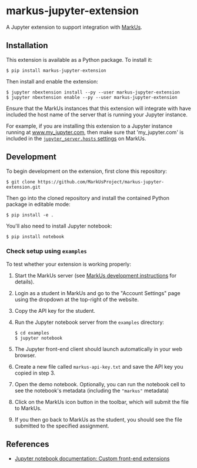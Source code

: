 # markus-jupyter-extension

A Jupyter extension to support integration with [MarkUs](https://github.com/MarkUsProject/Wiki).

## Installation

This extension is available as a Python package.
To install it:

```console
$ pip install markus-jupyter-extension
```

Then install and enable the extension:

```console
$ jupyter nbextension install --py --user markus-jupyter-extension
$ jupyter nbextension enable --py --user markus-jupyter-extension
```

Ensure that the MarkUs instances that this extension will integrate with have included the host name of the server that is running your Jupyter instance.

For example, if you are installing this extension to a Jupyter instance running at www.my_jupyter.com, then make sure that 'my_jupyter.com' is included in the [`jupyter_server.hosts` settings](https://github.com/MarkUsProject/Wiki/blob/release/Configuration.md#markus-settings) on MarkUs.

## Development

To begin development on the extension, first clone this repository:

```console
$ git clone https://github.com/MarkUsProject/markus-jupyter-extension.git
```

Then go into the cloned repository and install the contained Python package in editable mode:

```console
$ pip install -e .
```

You'll also need to install Jupyter notebook:

```console
$ pip install notebook
```

### Check setup using `examples`

To test whether your extension is working properly:

1. Start the MarkUs server (see [MarkUs development instructions](https://github.com/MarkUsProject/Wiki/blob/master/Developer-Guide--Set-Up-With-Docker.md) for details).
2. Login as a student in MarkUs and go to the "Account Settings" page using the dropdown at the top-right of the website.
3. Copy the API key for the student.
4. Run the Jupyter notebook server from the `examples` directory:

   ```console
   $ cd examples
   $ jupyter notebook
   ```

5. The Jupyter front-end client should launch automatically in your web browser.
6. Create a new file called `markus-api-key.txt` and save the API key you copied in step 3.
7. Open the demo notebook. Optionally, you can run the notebook cell to see the notebook's metadata (including the `"markus"` metadata)
8. Click on the MarkUs icon button in the toolbar, which will submit the file to MarkUs.
9. If you then go back to MarkUs as the student, you should see the file submitted to the specified assignment.

## References

- [Jupyter notebook documentation: Custom front-end extensions](https://jupyter-notebook.readthedocs.io/en/stable/extending/frontend_extensions.html)
